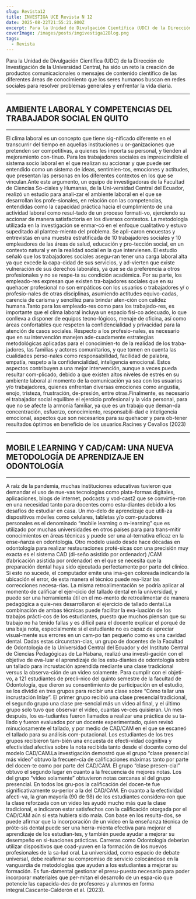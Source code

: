 ```yaml
---
slug: Revista12
title: INVESTIGA UCE Revista N 12
date: 2025-08-22T21:55:21.800Z
excerpt: Para la Unidad de Divulgación Científica (UDC) de la Dirección de Investigación de la Universidad Central, ha sido un reto la creación de productos comunicacionales.
coverImage: /images/posts/imgivestiga12Blog.png
tags:
  - Revista
---
```


<script>
  import FloatingImage from "$lib/components/atoms/FloatingImage.svelte";
</script>

Para la Unidad de Divulgación Científica (UDC) de la Dirección de Investigación de la Universidad Central, ha sido un reto la creación de productos comunicacionales o mensajes de contenido científico de las diferentes áreas de conocimiento que los seres humanos buscan en redes sociales para resolver problemas generales y enfrentar la vida diaria. 

---
## AMBIENTE LABORAL Y COMPETENCIAS DEL TRABAJADOR SOCIAL EN QUITO
---
<FloatingImage 
  src="/images/posts/imgInvestiga13Blog01.png" alt="UCE" 
  style="display:block; margin-inline:auto; max-width: 720px"
  fit="cover"
  amplitude={8}
  duration={1000}
  hoverScale={1.03}
  shadow="0 0 0 20px var(--color--primary),
          0 200px 40px color-mix(in oklab, var(--color--primary) 90%, transparent)"
/>

El clima laboral es un concepto que tiene sig-nificado diferente en el transcurrir del tiempo en aquellas instituciones u or-ganizaciones que pretenden ser competitivas, a quienes les importa su personal, y tienden al mejoramiento con-tinuo. Para los trabajadores sociales es imprescindible el sistema socio laboral en el que realizan su accionar y que puede ser entendido como un sistema de ideas, sentimien-tos, emociones y actitudes, que presentan las personas en los diferentes contextos en los que se vinculan.Ante este argumento, un equipo de investigadoras de la Facultad de Ciencias So-ciales y Humanas, de la Uni-versidad Central del Ecuador, realizó un estudio para anali-zar el ambiente laboral en el que se desarrollan los profe-sionales, en relación con las competencias, entendidas como la capacidad práctica hacia el cumplimiento de una actividad laboral como resul-tado de un proceso formati-vo, ejerciendo su accionar de manera satisfactoria en los diversos contextos. La metodología utilizada en la investigación se enmar-có en el enfoque cualitativo y estuvo supeditado al plantea-miento del problema.  Se apli-caron encuestas y entrevistas en una muestra estratificada de 10 trabajadores sociales y 10 empleadores de las áreas de salud, educación y pro-tección social, en un contexto natural y en la realidad social en la que intervienen.  El estudio señaló que los trabajadores sociales asegu-ran tener una carga laboral alta ya que excede la capa-cidad de sus servicios, y ad-vierten que existe vulneración de sus derechos laborales, ya que se da preferencia a otros profesionales y no se respe-ta su condición académica. Por su parte, los empleado-res expresan que existen tra-bajadores sociales que en su quehacer profesional no son empáticos con los usuarios o trabajadores y/ o profesio-nales de otras disciplinas, asumiendo actitudes equivo-cadas, carencia de carisma y sencillez para brindar aten-ción con calidez humana.Tanto para los empleado-res como para los trabajado-res, es importante que el clima laboral incluya un espacio físi-co adecuado, lo que conlleva a disponer de equipos tecno-lógicos, menaje de oficina, así como áreas confortables que respeten la confidencialidad y privacidad para la atención de casos sociales. Respecto a los profesio-nales, es necesario que en su intervención manejen ade-cuadamente estrategias metodológicas aplicadas para el conocimien-to de la realidad de los traba-jadores, las familias y actores comunitarios, y que tomen en cuenta las cualidades perso-nales como responsabilidad, facilidad de palabra, empatía, respeto a la confidencialidad, inteligencia emocional. Estos aspectos contribuyen a una mejor intervención, aunque a veces pueda resultar com-plicado, debido a que existen altos niveles de estrés en su ambiente laboral al momento de la comunicación ya sea con los usuarios y/o trabajadores, quienes enfrentan diversas emociones como angustia, enojo, tristeza, frustración, de-presión, entre otras.Finalmente, es necesario el trabajador social equilibre el ejercicio profesional y la vida personal, para que no se afecte la armonía familiar, ya que es un trabajo que deman-da concentración, esfuerzo, conocimiento, responsabili-dad e inteligencia emocional, aspectos que son necesarios para su quehacer y para ob-tener resultados óptimos en beneficio de los usuarios.Racines y Cevallos (2023)

---
## MOBILE LEARNING Y CAD/CAM: UNA NUEVA METODOLOGÍA DE APRENDIZAJE EN ODONTOLOGÍA
---
<FloatingImage 
  src="/images/posts/imgInvestiga12Blog02.png" alt="UCE" 
  style="display:block; margin-inline:auto; max-width: 720px"
  fit="cover"
  amplitude={8}
  duration={1000}
  hoverScale={1.03}
  shadow="0 0 0 20px var(--color--primary),
          0 200px 40px color-mix(in oklab, var(--color--primary) 90%, transparent)"
/>

A raíz de la pandemia, muchas instituciones educativas tuvieron que demandar el uso de nue-vas tecnologías como plata-formas digitales, aplicaciones, blogs de internet, podcasts y vod-cast2 que se convirtie-ron en una necesidad tanto para docentes como estu-diantes debido a los desafíos de estudiar en casa. Un mo-delo de aprendizaje que utili-za dispositivos móviles como celulares, tabletas y/o com-putadores personales es el denominado “mobile learning o m-learning” que es utilizado por muchas universidades en otros países para para trans-mitir conocimientos en áreas técnicas y puede ser una al-ternativa eficaz en la ense-ñanza en odontología. Otro modelo usado desde hace décadas en odontología para realizar restauraciones proté-sicas con una precisión muy exacta es el sistema CAD (di-seño asistido por ordenador) /CAM (fabricación asistida por ordenador) en el que se necesita que la preparación dental haya sido ejecutada perfectamente por parte del clínico. Si esto no sucede, el computador emite una ima-gen coloreada indicando la ubicación el error, de esta manera el técnico puede rea-lizar las correcciones necesa-rias. La misma retroalimentación se podría aplicar al momento de calificar el ejer-cicio del tallado dental en la universidad, y puede ser una herramienta útil en el mo-mento de retroalimentar de manera pedagógica a quie-nes desarrollaron el ejercicio de tallado dental.La combinación de ambas técnicas puede facilitar la eva-luación de los trabajos prácti-cos de los estudiantes, puesto que muchos piensan que su trabajo no ha tenido fallas y es difícil para el docente explicar el porqué de una baja nota, especialmente si el estudiante no es capaz de apreciar visual-mente sus errores en un cam-po tan pequeño como es una cavidad dental. Dadas estas circunstan-cias, un grupo de docentes de la Facultad de Odontología de la Universidad Central del Ecuador y del Instituto Central de Ciencias Pedagógicas de La Habana, realizó una investi-gación con el objetivo de eva-luar el aprendizaje de los estu-diantes  de odontología  sobre un tallado para incrustación aprendida mediante una clase tradicional versus la observa-ción de un video solamente. Para cumplir con el objeti-vo, a 121 estudiantes de preclí-nico del quinto semestre de la facultad de Odontología, que dieron su consentimiento de participación en el estudio, se los dividió en tres grupos para recibir una clase sobre “Cómo tallar  una  incrustación Inlay”. El primer grupo recibió una clase presencial tradicional, el segundo grupo una clase pre-sencial más un video al final, y el último grupo solo tuvo que observar el video, cuantas ve-ces quisieran.  Un mes después, los es-tudiantes fueron llamados a realizar una práctica de su ta-llado y fueron evaluados por un docente experimentado, quien revisó minuciosamente el tallado, y por medio de CAD/CAM en el que se escaneó el tallado para su análisis com-putacional. Los estudiantes de los tres grupos recibieron tam-bién una encuesta de efecti-vidad cognitiva y efectividad afectiva sobre la nota recibida tanto desde el docente como del modelo CAD/CAM.La investigación demostró que el grupo “clase presencial más video” obtuvo la frecuen-cia de calificaciones máximas tanto por parte del docen-te como por parte del CAD/CAM.  El grupo “clase presen-cial” obtuvo el segundo lugar en cuanto a la frecuencia de mejores notas. Los del grupo “video solamente” obtuvieron notas cercanas al del grupo presencial. En todos los gru-pos la calificación del docen-te fue significativamente su-perior a la del CAD/CAM. En cuanto a la efectividad afecti-va, la gran mayoría (90 de 98) de los estudiantes considera-ron que la clase reforzada con un video les ayudó mucho más que la clase tradicional, e indicaron estar satisfechos con la calificación otorgada por el CAD/CAM aún si esta hubiera sido mala.  Con base en los resulta-dos, se puede afirmar que la incorporación de un video en la enseñanza técnica de próte-sis dental puede ser una herra-mienta efectiva para mejorar el aprendizaje de los estudian-tes, y también puede ayudar a mejorar su desempeño en si-tuaciones prácticas. Carreras como Odontología deberían utilizar dispositivos que coad-yuven en la formación de los nuevos profesionales de la sa-lud oral. La universidad, como espacio de debate universal, debe reafirmar su compromiso de servicio colocándose en la vanguardia de metodologías que ayuden a los estudiantes a mejorar su formación. Es fun-damental gestionar el presu-puesto necesario para poder incorporar materiales que per-mitan el desarrollo de un espa-cio que potencie las capacida-des de profesores y alumnos en forma integral.Cascante-Calderón et al. (2023).

